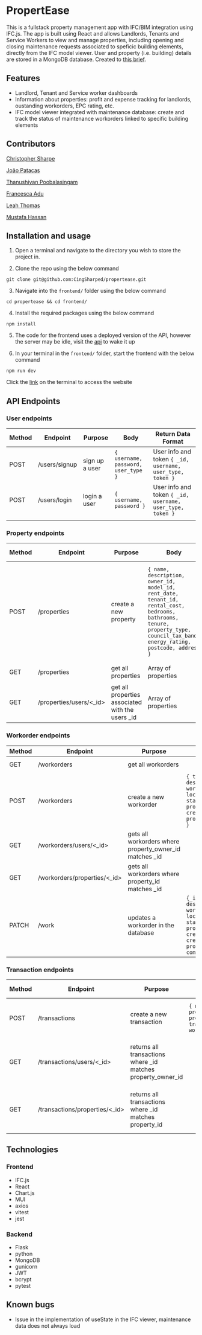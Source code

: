 # PropertEase

This is a fullstack property management app with IFC/BIM integration using IFC.js. The app is built using React and allows Landlords, Tenants and Service Workers to view and manage properties, including opening and closing maintenance requests associated to speficic building elements, directly from the IFC model viewer. User and property (i.e. building) details are stored in a MongoDB database. Created to [this brief](https://gist.github.com/msgilling/53f4954b9818eace10d88c0b09854501#deliverables).  

## Features

- Landlord, Tenant and Service worker dashboards
- Information about properties: profit and expense tracking for landlords, oustanding workorders, EPC rating, etc.
- IFC model viewer integrated with maintenance database: create and track the status of maintenance workorders linked to specific building elements

## Contributors

[Christopher Sharpe](https://github.com/CingSharped)

[João Patacas](https://github.com/jpatacas)

[Thanushiyan Poobalasingam](https://github.com/nngw)

[Francesca Adu](https://github.com/FrancescaAdu)

[Leah Thomas](https://github.com/Leahjthom)

[Mustafa Hassan](https://github.com/mustafah1)

## Installation and usage

1. Open a terminal and navigate to the directory you wish to store the project in.

2. Clone the repo using the below command

```
git clone git@github.com:CingSharped/propertease.git
```

3. Navigate into the `frontend/` folder using the below command

```
cd propertease && cd frontend/
```

4. Install the required packages using the below command

```
npm install
```

5. The code for the frontend uses a deployed version of the API, however the server may be idle, visit the [api](https://propertease-api.onrender.com/) to wake it up

6. In your terminal in the `frontend/` folder, start the frontend with the below command

```
npm run dev
```

Click the [link](http://localhost:5173/) on the terminal to access the website

## API Endpoints

### User endpoints

| Method | Endpoint        | Purpose         | Body                        | Return Data Format       |
| ------ | --------------- | --------------- | --------------------------- | ------------------------ |
| POST   | /users/signup   | sign up a user  | `{ username, password, user_type }` | User info and token    `{ _id, username, user_type, token }`   |
| POST   | /users/login    | login a user    | `{ username, password }`    | User info and token    `{ _id, username, user_type, token }`  |
|        |                 |                 |  |                          |

### Property endpoints





| Method | Endpoint                            | Purpose                                     | Body                                          | Return Data Format            |
| ------ | ----------------------------------- | ------------------------------------------- | --------------------------------------------- | ----------------------------- |
| POST   | /properties                         | create a new property                       | `{ name, description, owner_id, model_id, rent_date, tenant_id, rental_cost, bedrooms, bathrooms, tenure, property_type, council_tax_band, energy_rating, postcode, address }` | New Property       `{ _id, name, description, owner_id, model_id, rent_date, tenant_id, rental_cost, bedrooms, bathrooms, tenure, property_type, council_tax_band, energy_rating, address, postcode }`            |
| GET    | /properties                         | get all properties                          | Array of properties                            | `[ property, property, property ]` |
| GET    | /properties/users/<_id>             | get all properties associated with the users _id | Array of properties                       | `[ property, property, property ]` |


### Workorder endpoints


| Method | Endpoint                       | Purpose                                           | Body                                                                                                                                                                                                                                                                                                                             | Return Data Format            |
| ------ | ------------------------------ | ------------------------------------------------- | -------------------------------------------------------------------------------------------------------------------------------------------------------------------------------------------------------------------------------------------------------------------------------------------------------------------------------- | ----------------------------- |
| GET    | /workorders                    | get all workorders                                |                                                                                                                                                                                | Array of all workorders `[workorder,workorder,workorder,]`
| POST   | /workorders                    | create a new workorder                            | `{ title, description, work_type, location_id, cost, status, priority, property_id, created_by, property_owner_id }`                                                                                                                                          | New workorder     `{ _id, title, description, work_type, location_id, cost, status, priority, property_id, created_on, created_by, property_owner_id, completed }`             |                                                                                                                                                                         |
| GET    | /workorders/users/<_id>        | gets all workorders where property_owner_id matches _id |                                                                                                                                | Array of workorders `[workorder, workorder, workorder,]`                                                   
| GET    | /workorders/properties/<_id>   | gets all workorders where property_id matches _id |                                                                                                                                                                                   | Array of workorders `[workorder, workorder, workorder,]`
| PATCH  | /work | updates a workorder in the database | `{_id,title, description,  work_type, location_id, cost, status,priority, property_id, created_on, created_by, property_owner_id, completed }` | Updated workorder `{_id,title, description, work_type, location_id, cost, status, priority, property_id, created_on, created_by, property_owner_id, completed }`


### Transaction endpoints


| Method | Endpoint                          | Purpose                                                 | Body                                                                                                                                         | Return Data Format          |
| ------ | --------------------------------- | ------------------------------------------------------- | -------------------------------------------------------------------------------------------------------------------------------------------- | --------------------------- |
| POST   | /transactions                     | create a new transaction                                | `{ month, money, property_id, property_owner_id, transaction_type, workorder_id }`                                                           | New transaction       `{ _id, month, money, property_id, property_owner_id, transaction_type, workorder_id }`       |
| GET    | /transactions/users/<_id>         | returns all transactions where _id matches property_owner_id |                                             | Array of transactions<br>`{`<br>`transaction,`<br>`transaction,`<br>`transaction`<br>`}`       
| GET    | /transactions/properties/<_id>    | returns all transactions where _id matches property_id    |                                                 | Array of transactions<br>`{`<br>`transaction,`<br>`transaction,`<br>`transaction`<br>`}`   


## Technologies

### Frontend

- IFC.js
- React
- Chart.js
- MUI
- axios
- vitest
- jest

### Backend

- Flask
- python
- MongoDB
- gunicorn
- JWT
- bcrypt
- pytest


## Known bugs

- Issue in the implementation of useState in the IFC viewer, maintenance data does not always load 
